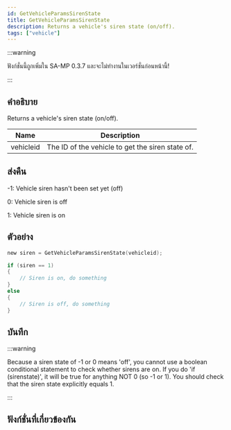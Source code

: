 ```yaml
---
id: GetVehicleParamsSirenState
title: GetVehicleParamsSirenState
description: Returns a vehicle's siren state (on/off).
tags: ["vehicle"]
---
```


:::warning

ฟังก์ชั่นนี้ถูกเพิ่มใน SA-MP 0.3.7 และจะไม่ทำงานในเวอร์ชั่นก่อนหน้านี้!

:::

## คำอธิบาย

Returns a vehicle's siren state (on/off).

| Name      | Description                                      |
| --------- | ------------------------------------------------ |
| vehicleid | The ID of the vehicle to get the siren state of. |

## ส่งคืน

-1: Vehicle siren hasn't been set yet (off)

0: Vehicle siren is off

1: Vehicle siren is on

## ตัวอย่าง

```c
new siren = GetVehicleParamsSirenState(vehicleid);

if (siren == 1)
{
    // Siren is on, do something
}
else
{
    // Siren is off, do something
}
```

## บันทึก

:::warning

Because a siren state of -1 or 0 means 'off', you cannot use a boolean conditional statement to check whether sirens are on. If you do 'if (sirenstate)', it will be true for anything NOT 0 (so -1 or 1). You should check that the siren state explicitly equals 1.

:::

## ฟังก์ชั่นที่เกี่ยวข้องกัน
